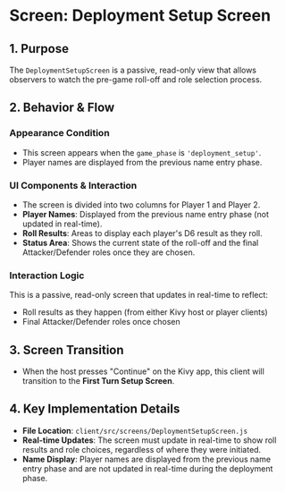 # Screen: Deployment Setup Screen

## 1. Purpose

The `DeploymentSetupScreen` is a passive, read-only view that allows observers to watch the pre-game roll-off and role selection process.

## 2. Behavior & Flow

### Appearance Condition

- This screen appears when the `game_phase` is `'deployment_setup'`.
- Player names are displayed from the previous name entry phase.

### UI Components & Interaction

- The screen is divided into two columns for Player 1 and Player 2.
- **Player Names**: Displayed from the previous name entry phase (not updated in real-time).
- **Roll Results**: Areas to display each player's D6 result as they roll.
- **Status Area**: Shows the current state of the roll-off and the final Attacker/Defender roles once they are chosen.

### Interaction Logic

This is a passive, read-only screen that updates in real-time to reflect:

- Roll results as they happen (from either Kivy host or player clients)
- Final Attacker/Defender roles once chosen

## 3. Screen Transition

- When the host presses "Continue" on the Kivy app, this client will transition to the **First Turn Setup Screen**.

## 4. Key Implementation Details

- **File Location**: `client/src/screens/DeploymentSetupScreen.js`
- **Real-time Updates**: The screen must update in real-time to show roll results and role choices, regardless of where they were initiated.
- **Name Display**: Player names are displayed from the previous name entry phase and are not updated in real-time during the deployment phase.
